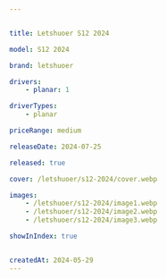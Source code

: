 ```yaml
---


title: Letshuoer S12 2024

model: S12 2024

brand: letshuoer

drivers: 
    - planar: 1

driverTypes:
    - planar

priceRange: medium

releaseDate: 2024-07-25

released: true

cover: /letshuoer/s12-2024/cover.webp

images: 
    - /letshuoer/s12-2024/image1.webp
    - /letshuoer/s12-2024/image2.webp 
    - /letshuoer/s12-2024/image3.webp

showInIndex: true


createdAt: 2024-05-29
---
```


